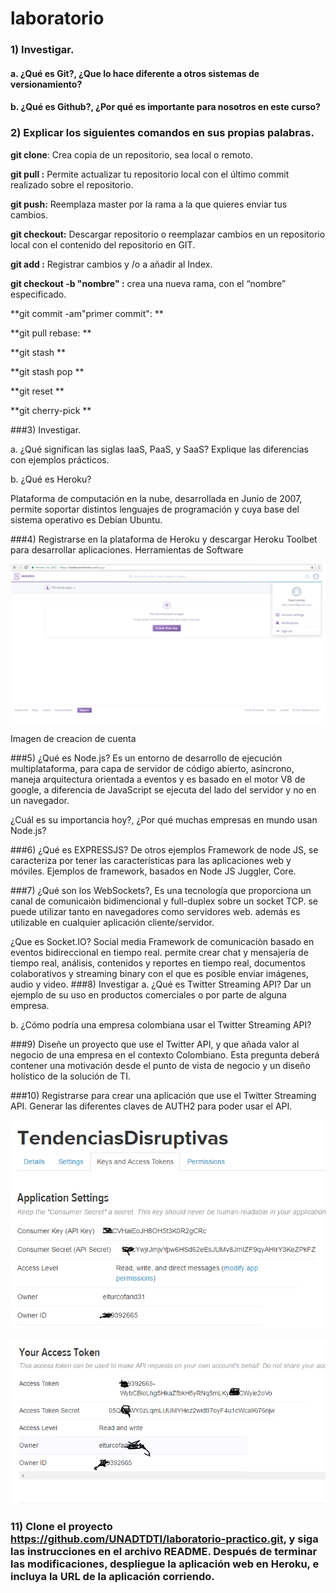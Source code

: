 # laboratorio



### 1)	Investigar.



#### a.	 ¿Qué es Git?, ¿Que lo hace diferente a otros sistemas de versionamiento?



#### b.	¿Qué es Github?, ¿Por qué es importante para nosotros en este curso?



### 2) Explicar los siguientes comandos en sus propias palabras. 



**git clone**:
Crea copia de un repositorio, sea local o remoto.

**git pull :** Permite actualizar tu repositorio local con el último commit realizado sobre el repositorio. 

**git push:** Reemplaza master por la rama a la que quieres enviar tus cambios.

**git checkout:** Descargar repositorio o reemplazar cambios en un repositorio local con el contenido del repositorio en GIT.

**git add :**  Registrar cambios y /o a añadir al Index.

**git checkout -b "nombre" :** crea una nueva rama, con el “nombre” especificado.

**git commit -am"primer commit": **

**git pull rebase: ** 

**git stash **

**git stash pop **

**git reset **

**git cherry-pick **

###3) Investigar. 

a. ¿Qué significan las siglas IaaS, PaaS, y SaaS? Explique las diferencias con ejemplos prácticos.


b. ¿Qué es Heroku? 

Plataforma de computación en la nube, desarrollada en Junio de 2007, permite soportar distintos lenguajes de programación y cuya base del sistema operativo es Debian Ubuntu.




###4) Registrarse en la plataforma de Heroku y descargar Heroku Toolbet para desarrollar aplicaciones. Herramientas de Software 

![](imagen1.png)

Imagen de creacion de cuenta

###5) ¿Qué es Node.js?
Es un entorno de desarrollo de ejecución multiplataforma, para capa de servidor de código abierto, asíncrono, maneja arquitectura orientada a eventos y es basado en el motor V8 de google, a diferencia de JavaScript se ejecuta del lado del servidor y no en un navegador.


 ¿Cuál es su importancia hoy?, ¿Por qué muchas empresas en mundo usan Node.js? 


###6) ¿Qué es EXPRESSJS? De otros ejemplos 
Framework de node JS, se caracteriza por tener las características para las aplicaciones web y móviles.
Ejemplos de framework, basados en Node JS
Juggler, Core.






###7) ¿Qué son los WebSockets?, 
Es una tecnología que proporciona un canal de comunicaiòn bidimencional y full-duplex sobre un socket TCP. se puede utilizar tanto en navegadores como servidores web. además es utilizable en cualquier aplicación cliente/servidor.


¿Que es Socket.IO? Social media 
Framework de comunicaciòn basado en eventos bidireccional en tiempo real. permite crear chat y mensajería de tiempo real, análisis, contenidos y reportes en tiempo real, documentos colaborativos y streaming binary con el que es posible enviar imágenes, audio y video.
###8) Investigar 
a. ¿Qué es Twitter Streaming API? Dar un ejemplo de su uso en productos comerciales o por parte de alguna empresa. 


b. ¿Cómo podría una empresa colombiana usar el Twitter Streaming API? 


###9) Diseñe un proyecto que use el Twitter API, y que añada valor al negocio de una empresa en el contexto Colombiano. Esta pregunta deberá contener una motivación desde el punto de vista de negocio y un diseño holístico de la solución de TI. 


###10) Registrarse para crear una aplicación que use el Twitter Streaming API. Generar las diferentes claves de AUTH2 para poder usar el API. 

![](Setting.png)

![](Token.png)



### 11) Clone el proyecto https://github.com/UNADTDTI/laboratorio-practico.git, y siga las instrucciones en el archivo README. Después de terminar las modificaciones, despliegue la aplicación web en Heroku, e incluya la URL de la aplicación corriendo.
